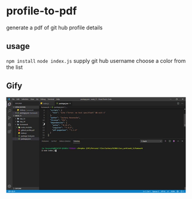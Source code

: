 # profile-to-pdf
generate a pdf of git hub profile details
## usage
`npm install`
`node index.js`
supply git hub username
choose a color from the list
## Gify
![Directions](./giphy.gif "Directions")
